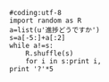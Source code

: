     #coding:utf-8
    import random as R
    a=list(u'進捗どうですか')
    s=a[-5:]+a[:2]
    while a!=s:
    	R.shuffle(s)
    	for i in s:print i,
    print '?'*5